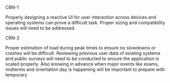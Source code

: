 CRN-1 

Properly designing a reactive UI for user interaction across devices and
operating systems can prove a difficult task. Proper sizing and compatibility
issues will need to be addressed.

CRN-2 

Proper estimation of load during peak times to ensure no slowdowns or
crashes will be difficult. Reviewing previous user data of existing systems and
public surveys will need to be conducted to ensure the application is scaled
properly. Also knowing in advance when major events like exams, midterms
and orientation day is happening will be important to prepare with temporary
